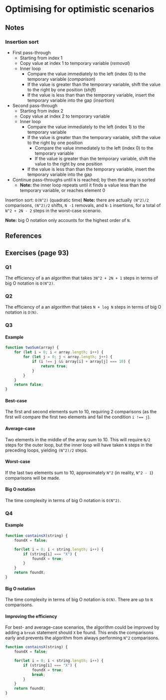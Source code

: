 # Optimising for optimistic scenarios

## Notes

### Insertion sort

- First pass-through
  - Starting from index 1
  - Copy value at index 1 to temporary variable (*removal*)
  - Inner loop
    - Compare the value immediately to the left (index 0) to the temporary variable (*comparison*)
    - If the value is greater than the temporary variable, shift the value to the right by one position (*shift*)
    - If the value is less than than the temporary variable, insert the temporary variable into the gap (*insertion*)
- Second pass-through
  - Starting from index 2
  - Copy value at index 2 to temporary variable
  - Inner loop
    - Compare the value immediately to the left (index 1) to the temporary variable
    - If the value is greater than the temporary variable, shift the value to the right by one position
      - Compare the value immediately to the left (index 0) to the temporary variable
      - If the value is greater than the temporary variable, shift the value to the right by one position
    - If the value is less than than the temporary variable, insert the temporary variable into the gap
- Continue pass-throughs until `N` is reached; by then the array is sorted
  - **Note:** the inner loop repeats until it finds a value less than the temporary variable, or reaches element 0

Insertion sort: `O(N^2)` (quadratic time)
**Note:** there are actually `(N^2)/2` comparisons, `(N^2)/2` shifts, `N -1` removals, and `N-1` insertions, for a total of `N^2 + 2N - 2` steps in the worst-case scenario.

**Note:** big O notation only accounts for the highest order of `N`.

## References

## Exercises (page 93)

### Q1

The efficiency of a an algorithm that takes `3N^2 + 2N + 1` steps in terms of big O notation is `O(N^2)`.

### Q2

The efficiency of a an algorithm that takes `N + log N` steps in terms of big O notation is `O(N)`.

### Q3

#### Example

```js
function twoSum(array) {
    for (let i = 0; i < array.length; i++) {
        for (let j = 0; j < array.length; j++) {
            if (i !== j && array[i] + array[j] === 10) {
                return true;
            }
        }
    }
    return false;
}
```

#### Best-case

The first and second elements sum to 10, requiring 2 comparisons (as the first will compare the first two elements and fail the condition `i !== j`).

#### Average-case

Two elements in the middle of the array sum to 10. This will require `N/2` steps for the outer loop, but the inner loop will have taken `N` steps in the preceding loops, yielding `(N^2)/2` steps.

#### Worst-case

If the last two elements sum to 10, approximately `N^2` (in reality, `N^2 - 1`) comparisons will be made.

#### Big O notation

The time complexity in terms of big O notation is `O(N^2)`.

### Q4

#### Example

```js
function containsX(string) {
    foundX = false;

    for(let i = 0; i < string.length; i++) {
        if (string[i] === "X") {
            foundX = true;
        }
    }
    return foundX;
}
```

#### Big O notation

The time complexity in terms of big O notation is `O(N)`. There are up to `N` comparisons.

#### Improving the efficiency

For best- and average-case scenarios, the algorithm could be improved by adding a `break` statement should `X` be found. This ends the comparisons early and prevents the algorithm from always performing `N^2` comparisons.

```js
function containsX(string) {
    foundX = false;

    for(let i = 0; i < string.length; i++) {
        if (string[i] === "X") {
            foundX = true;
            break;
        }
    }
    return foundX;
}
```
